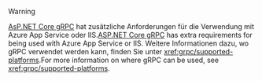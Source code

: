 > [!WARNING]
> <span data-ttu-id="5d9f0-101">[AsP.NET Core gRPC](xref:grpc/index) hat zusätzliche Anforderungen für die Verwendung mit Azure App Service oder IIS.</span><span class="sxs-lookup"><span data-stu-id="5d9f0-101">[ASP.NET Core gRPC](xref:grpc/index) has extra requirements for being used with Azure App Service or IIS.</span></span> <span data-ttu-id="5d9f0-102">Weitere Informationen dazu, wo gRPC verwendet werden kann, finden Sie unter <xref:grpc/supported-platforms>.</span><span class="sxs-lookup"><span data-stu-id="5d9f0-102">For more information on where gRPC can be used, see <xref:grpc/supported-platforms>.</span></span>
